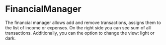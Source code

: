 # FinancialManager

The financial manager allows add and remove transactions, assigns them to the list of income or expenses. On the right side you can see sum of all transactions. Additionally, you can the option to change the view: light or dark.
